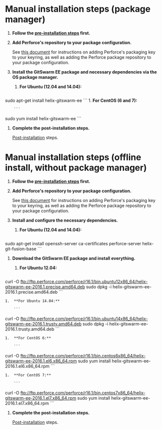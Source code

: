 # Manual installation steps (package manager)

1.  **Follow the [pre-installation steps](README.md) first.**

1.  **Add Perforce's repository to your package configuration.**

    See [this document](https://www.perforce.com/perforce-packages) for
    instructions on adding Perforce's packaging key to your keyring, as well
    as adding the Perforce package repository to your package configuration.

1.  **Install the GitSwarm EE package and necessary dependencies via the OS
    package manager.**
    1.  **For Ubuntu (12.04 and 14.04):**

        ```
sudo apt-get install helix-gitswarm-ee
        ```
    1.  **For CentOS (6 and 7):**

        ```
sudo yum install helix-gitswarm-ee
        ```

1.  **Complete the post-installation steps.**

    [Post-installation](README.md#post-installation) steps.

# Manual installation steps (offline install, without package manager)

1.  **Follow the [pre-installation steps](README.md) first.**

1.  **Add Perforce's repository to your package configuration.**

    See [this document](https://www.perforce.com/perforce-packages) for
    instructions on adding Perforce's packaging key to your keyring, as well
    as adding the Perforce package repository to your package configuration.

1.  **Install and configure the necessary dependencies.**

    1.  **For Ubuntu (12.04 and 14.04):**

        ```
sudo apt-get install openssh-server ca-certificates perforce-server helix-git-fusion-base
        ```

1.  **Download the GitSwarm EE package and install everything.**

    1.  **For Ubuntu 12.04:**

        ```
curl -O ftp://ftp.perforce.com/perforce/r16.1/bin.ubuntu12x86_64/helix-gitswarm-ee-2016.1.precise.amd64.deb
sudo dpkg -i helix-gitswarm-ee-2016.1.precise.amd64.deb
        ```

    1.  **For Ubuntu 14.04:**

        ```
curl -O ftp://ftp.perforce.com/perforce/r16.1/bin.ubuntu14x86_64/helix-gitswarm-ee-2016.1.trusty.amd64.deb
sudo dpkg -i helix-gitswarm-ee-2016.1.trusty.amd64.deb
        ```

    1.  **For CentOS 6:**

        ```
curl -O ftp://ftp.perforce.com/perforce/r16.1/bin.centos6x86_64/helix-gitswarm-ee-2016.1.el6.x86_64.rpm
sudo yum install helix-gitswarm-ee-2016.1.el6.x86_64.rpm
        ```

    1.  **For CentOS 7:**

        ```
curl -O ftp://ftp.perforce.com/perforce/r16.1/bin.centos7x86_64/helix-gitswarm-ee-2016.1.el7.x86_64.rpm
sudo yum install helix-gitswarm-ee-2016.1.el7.x86_64.rpm
        ```

1.  **Complete the post-installation steps.**

    [Post-installation](README.md#post-installation) steps.
